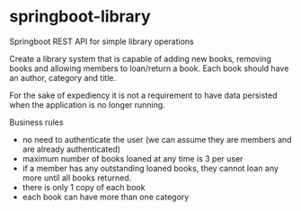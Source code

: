 # springboot-library
Springboot REST API for simple library operations

Create a library system that is capable of adding new books, removing books and allowing members to loan/return a book. 
Each book should have an author, category and title. 

For the sake of expediency it is not a requirement to have data persisted when the application is no longer running. 

 

Business rules 

- no need to authenticate the user (we can assume they are members and are already authenticated)
- maximum number of books loaned at any time is 3 per user
- if a member has any outstanding loaned books, they cannot loan any more until all books returned.
- there is only 1 copy of each book
- each book can have more than one category 
